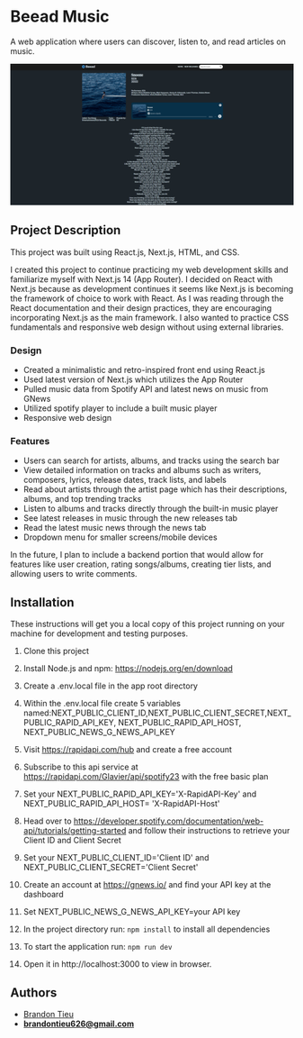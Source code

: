 # Beead Music

A web application where users can discover, listen to, and read articles on music.

![alt text](beeadsnip.png)

## Project Description

This project was built using React.js, Next.js, HTML, and CSS.

I created this project to continue practicing my web development skills and familiarize myself with Next.js 14 (App Router). I decided on React with Next.js because as development continues it seems like Next.js is becoming the framework of choice to work with React. As I was reading through the React documentation and their design practices, they are encouraging incorporating Next.js as the main framework. I also wanted to practice CSS fundamentals and responsive web design without using external libraries.

### Design

- Created a minimalistic and retro-inspired front end using React.js
- Used latest version of Next.js which utilizes the App Router
- Pulled music data from Spotify API and latest news on music from GNews
- Utilized spotify player to include a built music player
- Responsive web design

### Features

- Users can search for artists, albums, and tracks using the search bar
- View detailed information on tracks and albums such as writers, composers, lyrics, release dates, track lists, and labels
- Read about artists through the artist page which has their descriptions, albums, and top trending tracks
- Listen to albums and tracks directly through the built-in music player
- See latest releases in music through the new releases tab
- Read the latest music news through the news tab
- Dropdown menu for smaller screens/mobile devices

In the future, I plan to include a backend portion that would allow for features like user creation, rating songs/albums, creating tier lists, and allowing users to write comments.

## Installation

These instructions will get you a local copy of this project running on your machine for development and testing purposes.

1. Clone this project

2. Install Node.js and npm: https://nodejs.org/en/download

3. Create a .env.local file in the app root directory

4. Within the .env.local file create 5 variables named:NEXT_PUBLIC_CLIENT_ID,NEXT_PUBLIC_CLIENT_SECRET,NEXT_PUBLIC_RAPID_API_KEY, NEXT_PUBLIC_RAPID_API_HOST, NEXT_PUBLIC_NEWS_G_NEWS_API_KEY

5. Visit https://rapidapi.com/hub and create a free account

6. Subscribe to this api service at https://rapidapi.com/Glavier/api/spotify23 with the free basic plan

7. Set your NEXT_PUBLIC_RAPID_API_KEY='X-RapidAPI-Key' and NEXT_PUBLIC_RAPID_API_HOST= 'X-RapidAPI-Host'

8. Head over to https://developer.spotify.com/documentation/web-api/tutorials/getting-started and follow their instructions to retrieve your Client ID and Client Secret

9. Set your NEXT_PUBLIC_CLIENT_ID='Client ID' and NEXT_PUBLIC_CLIENT_SECRET='Client Secret'

10. Create an account at https://gnews.io/ and find your API key at the dashboard

11. Set NEXT_PUBLIC_NEWS_G_NEWS_API_KEY=your API key

12. In the project directory run: `npm install` to install all dependencies

13. To start the application run: `npm run dev`

14. Open it in http://localhost:3000 to view in browser.

## Authors

- [Brandon Tieu](https://github.com/brandontieu626)
- **brandontieu626@gmail.com**
